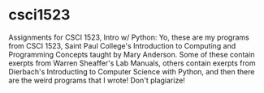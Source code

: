 # csci1523
Assignments for CSCI 1523, Intro w/ Python: 
Yo, these are my programs from CSCI 1523, Saint Paul College's Introduction to Computing and Programming Concepts taught by Mary Anderson. 
Some of these contain exerpts from Warren Sheaffer's Lab Manuals, 
others contain exerpts from Dierbach's Introducting to Computer Science with Python, 
and then there are the weird programs that I wrote!
Don't plagiarize!
